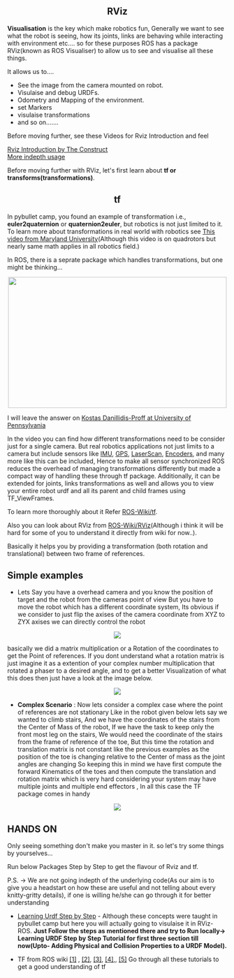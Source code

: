 <h2 align="center">RViz</h2>

**Visualisation** is the key which make robotics fun, Generally we want to see what the robot is seeing, how its joints, links are behaving while interacting with environment etc.... so for these purposes ROS has a package RViz(known as ROS Visualiser) to allow us to see and visualise all these things.

It allows us to....
 - See the image from the camera mounted on robot.
 - Visulaise and debug URDFs.
 - Odometry and Mapping of the environment.
 - set Markers
 - visulaise transformations 
 - and so on.......

Before moving further, see these Videos for Rviz Introduction and feel



[Rviz Introduction by The Construct](https://www.youtube.com/watch?v=yLwr5Zhr_t8&t=137s)<br/>
[More indepth usage](https://www.youtube.com/watch?v=6pep5xB4pEU)




Before moving further with RViz, let's first learn about **tf or transforms(transformations)**.

<h2 align="center">tf</h2>

In pybullet camp, you found an example of transformation i.e., **euler2quaternion** or **quaternion2euler**, but robotics is not just limited to it. To learn more about transformations in real world with robotics see [This video from Maryland University](https://www.youtube.com/watch?v=olmAyg_mrdI&list=PLZgpos4wVnCYhf5jsl2HcsCl_Pql6Kigk&index=2&t=837s)(Although this video is on quadrotors but nearly same math applies in all robotics field.)

In ROS, there is a seprate package which handles transformations, but one might be thinking...

<p align="center">
<img width = 500 height=300 src = "https://github.com/panchal-harsh/Robotics-Camp-2023/blob/main/Phase1-Week2/ROS_specialization/images/ask.jpeg">
</p>

I will leave the answer on [Kostas Danillidis-Proff at University of Pennsylvania](https://www.coursera.org/lecture/robotics-perception/rotations-and-translations-eTSMz)

In the video you can find how different transformations need to be consider just for a single camera. But real robotics applications not just limits to a camera but include sensors like [IMU](https://en.wikipedia.org/wiki/Inertial_measurement_unit), [GPS](https://en.wikipedia.org/wiki/Global_Positioning_System), [LaserScan](https://en.wikipedia.org/wiki/Laser_scanning), [Encoders](https://www.encoder.com/article-what-is-an-encoder), and many more like this can be included, Hence to make all sensor synchronized ROS reduces the overhead of managing transformations differently but made a compact way of handling these through tf package. Additionally, it can be extended for joints, links transformations as well and allows you to view your entire robot urdf and all its parent and child frames using TF_ViewFrames. 

To learn more thoroughly about it Refer [ROS-Wiki/tf](http://wiki.ros.org/tf).

Also you can look about RViz from [ROS-Wiki/RViz](http://wiki.ros.org/rviz)(Although i think it will be hard for some of you to understand it directly from wiki for now..).

Basically it helps you by providing a transformation (both rotation and translational) between two frame of references. 

## Simple examples


- Lets Say you have a overhead camera and you know the position of target and the robot from the cameras point of view But you have to move the robot which has a different coordinate system, Its obvious if we consider to just flip the axises of the camera coordinate from XYZ to ZYX axises we can directly control the robot

<p align ="center">
<img src = "https://github.com/panchal-harsh/Robotics-Camp-2023/blob/main/Phase1-Week2/ROS_specialization/images/overhead.jpg"><br/>
</p>

basically we did a matrix multiplication or a Rotation of the coordinates to get the Point of references. If you dont understand what a rotation matrix is just imagine it as a extention of your complex number multiplication that rotated a phaser to a desired angle, and to get a better Visualization of what this does then just have a look at the image below.
<p align ="center">
<img src = "https://github.com/panchal-harsh/Robotics-Camp-2023/blob/main/Phase1-Week2/ROS_specialization/images/rot1.png"><br/>
</p>



- **Complex Scenario** : Now lets consider a complex case where the point of references are not stationary Like in the robot given below lets say we wanted to climb stairs, And we have the coordinates of the stairs from the Center of Mass of the robot, If we have the task to keep only the front most leg on the stairs, We would need the coordinate of the stairs from the frame of reference of the toe, But this time the rotation and translation matrix is not constant like the previous examples as the position of the toe is changing relative to the Center of mass as the joint angles are changing So keeping this in mind we have first compute the forward Kinematics of the toes and then compute the translation and rotation matrix which is very hard considering your system may have multiple joints and multiple end effectors , In all this case the TF package comes in handy
<p align ="center">
<img src = "https://github.com/panchal-harsh/Robotics-Camp-2023/blob/main/Phase1-Week2/ROS_specialization/images/stoch.png"><br/>
</p>

## HANDS ON

Only seeing something don't make you master in it. so let's try some things by yourselves...

Run below Packages Step by Step to get the flavour of Rviz and tf.

P.S. -> We are not going indepth of the underlying code(As our aim is to give you a headstart on how these are useful and not telling about every knitty-gritty details), if one is willing he/she can go through it for better understanding

 - [Learning Urdf Step by Step](http://wiki.ros.org/urdf/Tutorials) - Although these concepts were taught in pybullet camp but here you will actually going to visulaise it in RViz-ROS. **Just Follow the steps as mentioned there and try to Run locally-> Learning URDF Step by Step Tutorial for first three section till now(Upto- Adding Physical and Collision Properties to a URDF Model).**
   
 - TF from ROS wiki [[1]](http://wiki.ros.org/tf/Tutorials/Introduction%20to%20tf) , [[2]](http://wiki.ros.org/tf/Tutorials/Writing%20a%20tf%20broadcaster%20%28C%2B%2B%29), [[3]](http://wiki.ros.org/tf/Tutorials/Adding%20a%20frame%20%28C%2B%2B%29), [[4]](http://wiki.ros.org/tf/Tutorials/tf%20and%20Time%20%28C%2B%2B%29),, [[5]](http://wiki.ros.org/tf/Tutorials/Time%20travel%20with%20tf%20%28C%2B%2B%29) Go through all these tutorials to get a good understanding of tf
       


